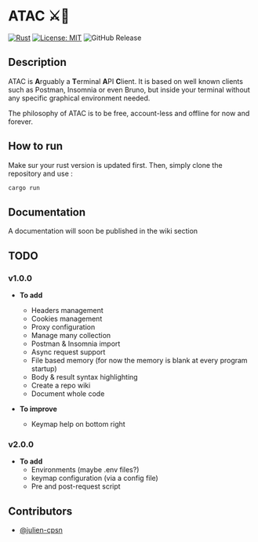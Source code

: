 ATAC ⚔📩
===

[![Rust](https://github.com/Julien-cpsn/ATAC/actions/workflows/rust.yml/badge.svg)](https://github.com/Julien-cpsn/ATAC/actions/workflows/rust.yml)
[![License: MIT](https://img.shields.io/badge/License-MIT-yellow.svg)](https://opensource.org/licenses/MIT)
![GitHub Release](https://img.shields.io/github/v/release/julien-cpsn/ATAC)

## Description

ATAC is **A**rguably a **T**erminal **A**PI **C**lient. It is based on well known clients such as Postman, Insomnia or even Bruno, but inside your terminal without any specific graphical environment needed.

The philosophy of ATAC is to be free, account-less and offline for now and forever.

## How to run

Make sur your rust version is updated first. Then, simply clone the repository and use :
```bash
cargo run
```

## Documentation

A documentation will soon be published in the wiki section

## TODO

### v1.0.0

- **To add**
  - Headers management
  - Cookies management
  - Proxy configuration
  - Manage many collection
  - Postman & Insomnia import
  - Async request support
  - File based memory (for now the memory is blank at every program startup)
  - Body & result syntax highlighting
  - Create a repo wiki
  - Document whole code

- **To improve**
  - Keymap help on bottom right

### v2.0.0

- **To add**
  - Environments (maybe .env files?)
  - keymap configuration (via a config file)
  - Pre and post-request script

## Contributors

- [@julien-cpsn](https://github.com/julien-cpsn)